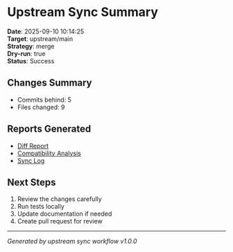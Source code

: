 # Upstream Sync Summary

**Date**: 2025-09-10 10:14:25  
**Target**: upstream/main  
**Strategy**: merge  
**Dry-run**: true  
**Status**: Success

## Changes Summary

- Commits behind: 5
- Files changed:        9

## Reports Generated

- [Diff Report](diff.md)
- [Compatibility Analysis](compatibility.md)
- [Sync Log](sync.log)

## Next Steps

1. Review the changes carefully
2. Run tests locally
3. Update documentation if needed
4. Create pull request for review

---
*Generated by upstream sync workflow v1.0.0*
